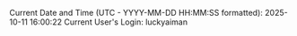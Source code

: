Current Date and Time (UTC - YYYY-MM-DD HH:MM:SS formatted): 2025-10-11 16:00:22
Current User's Login: luckyaiman
